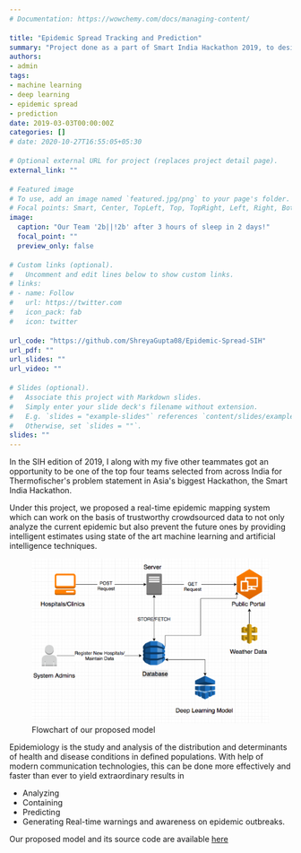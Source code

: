 ```yaml
---
# Documentation: https://wowchemy.com/docs/managing-content/

title: "Epidemic Spread Tracking and Prediction"
summary: "Project done as a part of Smart India Hackathon 2019, to design an epidemic identification, mapping and prediction system for Thermofischer and connect people to nearby hospital and drug stores in case of an epidemic."
authors: 
- admin
tags:
- machine learning
- deep learning
- epidemic spread
- prediction
date: 2019-03-03T00:00:00Z
categories: []
# date: 2020-10-27T16:55:05+05:30

# Optional external URL for project (replaces project detail page).
external_link: ""

# Featured image
# To use, add an image named `featured.jpg/png` to your page's folder.
# Focal points: Smart, Center, TopLeft, Top, TopRight, Left, Right, BottomLeft, Bottom, BottomRight.
image:
  caption: "Our Team '2b||!2b' after 3 hours of sleep in 2 days!"
  focal_point: ""
  preview_only: false

# Custom links (optional).
#   Uncomment and edit lines below to show custom links.
# links:
# - name: Follow
#   url: https://twitter.com
#   icon_pack: fab
#   icon: twitter

url_code: "https://github.com/ShreyaGupta08/Epidemic-Spread-SIH"
url_pdf: ""
url_slides: ""
url_video: ""

# Slides (optional).
#   Associate this project with Markdown slides.
#   Simply enter your slide deck's filename without extension.
#   E.g. `slides = "example-slides"` references `content/slides/example-slides.md`.
#   Otherwise, set `slides = ""`.
slides: ""
---
```


In the SIH edition of 2019, I along with my five other teammates got an opportunity to be one of the top four teams selected from across India for Thermofischer's problem statement in Asia's biggest Hackathon, the Smart India Hackathon.

Under this project, we proposed a real-time epidemic mapping system which can work on the basis of trustworthy crowdsourced data to not only analyze the current epidemic but also prevent the future ones by providing intelligent estimates using state of the art machine learning and artificial intelligence techniques.

<figure>
	<a href="flowchart.png"><img src="flowchart.png"></a>
	<figcaption>Flowchart of our proposed model</figcaption>
</figure>

Epidemiology is the study and analysis of the distribution and determinants of health and disease conditions in defined populations. With help of modern communication technologies, this can be done more effectively and faster than ever to yield extraordinary results in

- Analyzing
- Containing
- Predicting
- Generating Real-time warnings and awareness on epidemic outbreaks.

Our proposed model and its source code are available [here](https://github.com/ShreyaGupta08/Epidemic-Spread-SIH)

<!-- <figure>
	<a href="IMG_2581.JPG"><img src="IMG_2581.JPG"></a>
	<figcaption>Our Super Cool Team '2b||!2b' after 3 hours of sleep in 2 days!</figcaption>
</figure> -->



